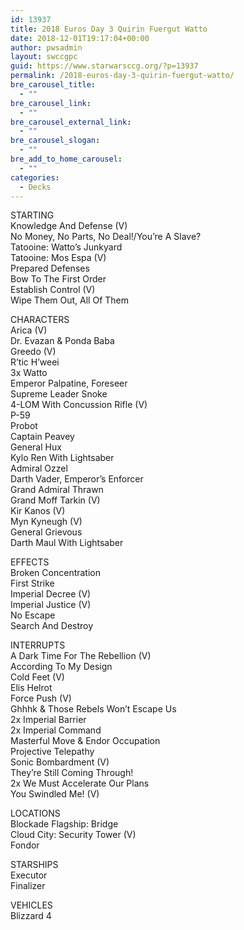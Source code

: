 ```yaml
---
id: 13937
title: 2018 Euros Day 3 Quirin Fuergut Watto
date: 2018-12-01T19:17:04+00:00
author: pwsadmin
layout: swccgpc
guid: https://www.starwarsccg.org/?p=13937
permalink: /2018-euros-day-3-quirin-fuergut-watto/
bre_carousel_title:
  - ""
bre_carousel_link:
  - ""
bre_carousel_external_link:
  - ""
bre_carousel_slogan:
  - ""
bre_add_to_home_carousel:
  - ""
categories:
  - Decks
---
```

STARTING  
Knowledge And Defense (V)  
No Money, No Parts, No Deal!/You’re A Slave?  
Tatooine: Watto&#8217;s Junkyard  
Tatooine: Mos Espa (V)  
Prepared Defenses  
Bow To The First Order  
Establish Control (V)  
Wipe Them Out, All Of Them

CHARACTERS  
Arica (V)  
Dr. Evazan & Ponda Baba  
Greedo (V)  
R&#8217;tic H&#8217;weei  
3x Watto  
Emperor Palpatine, Foreseer  
Supreme Leader Snoke  
4-LOM With Concussion Rifle (V)  
P-59  
Probot  
Captain Peavey  
General Hux  
Kylo Ren With Lightsaber  
Admiral Ozzel  
Darth Vader, Emperor&#8217;s Enforcer  
Grand Admiral Thrawn  
Grand Moff Tarkin (V)  
Kir Kanos (V)  
Myn Kyneugh (V)  
General Grievous  
Darth Maul With Lightsaber

EFFECTS  
Broken Concentration  
First Strike  
Imperial Decree (V)  
Imperial Justice (V)  
No Escape  
Search And Destroy

INTERRUPTS  
A Dark Time For The Rebellion (V)  
According To My Design  
Cold Feet (V)  
Elis Helrot  
Force Push (V)  
Ghhhk & Those Rebels Won&#8217;t Escape Us  
2x Imperial Barrier  
2x Imperial Command  
Masterful Move & Endor Occupation  
Projective Telepathy  
Sonic Bombardment (V)  
They&#8217;re Still Coming Through!  
2x We Must Accelerate Our Plans  
You Swindled Me! (V)

LOCATIONS  
Blockade Flagship: Bridge  
Cloud City: Security Tower (V)  
Fondor

STARSHIPS  
Executor  
Finalizer

VEHICLES  
Blizzard 4
